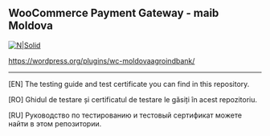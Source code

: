 WooCommerce Payment Gateway - maib Moldova
---------------------------------------------

[![N|Solid](https://www.maib.md/images/logo.svg)](https://www.maib.md)

https://wordpress.org/plugins/wc-moldovaagroindbank/

-------------

[EN] The testing guide and test certificate you can find in this repository.

[RO] Ghidul de testare și certificatul de testare le găsiți în acest repozitoriu.

[RU] Руководство по тестированию и тестовый сертификат можете найти в этом репозитории.
